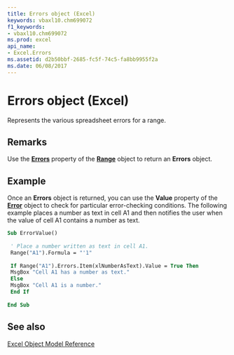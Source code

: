 ```yaml
---
title: Errors object (Excel)
keywords: vbaxl10.chm699072
f1_keywords:
- vbaxl10.chm699072
ms.prod: excel
api_name:
- Excel.Errors
ms.assetid: d2b50bbf-2685-fc5f-74c5-fa8bb9955f2a
ms.date: 06/08/2017
---
```



# Errors object (Excel)

Represents the various spreadsheet errors for a range.


## Remarks

Use the  **[Errors](Excel.Range.Errors.md)** property of the **[Range](Excel.Range(object).md)** object to return an **Errors** object.


## Example

Once an  **Errors** object is returned, you can use the **Value** property of the **[Error](Excel.Error.md)** object to check for particular error-checking conditions. The following example places a number as text in cell A1 and then notifies the user when the value of cell A1 contains a number as text.


```vb
Sub ErrorValue() 
 
 ' Place a number written as text in cell A1. 
 Range("A1").Formula = "'1" 
 
 If Range("A1").Errors.Item(xlNumberAsText).Value = True Then 
 MsgBox "Cell A1 has a number as text." 
 Else 
 MsgBox "Cell A1 is a number." 
 End If 
 
End Sub
```


## See also


[Excel Object Model Reference](overview/Excel/object-model.md)


